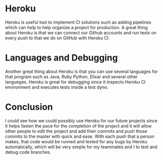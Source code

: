 # Heroku

   Heroku is useful tool to implement CI solutions such as adding pipelines which can help
  to help organize a project for production. A great thing about Heroku is that we can connect
  our Github accounts and run tests on every push to that we do on GitHub with Heroku CI.
  
  
# Languages and Debugging
  
   Another great thing about Heroku is that you can use several languages for that program such as Java, Ruby
  Python, Elixar and several other langueges. Heroku is great for debugging since it inspects Heroku
  CI environment and executes tests inside a test dyno. 
  
  
# Conclusion
  
   I could see how we could possibly use Heroku for our future projects since it helps fasten the pace for 
  the completion of the project and it will allow other people to edit the project and add their commits 
  and push those commits to the master with quick and ease. With each push that a person makes, that code would be 
  runned and tested for any bugs by Heroku automatically, which will be very simple for my teammates and I
  to test and debug code branches.
